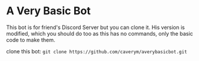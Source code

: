 # A Very Basic Bot
This bot is for friend's Discord Server but you can clone it. His version is modified, which you should do too as this has no commands, only the basic code to make them.


clone this bot: `git clone https://github.com/caverym/averybasicbot.git`